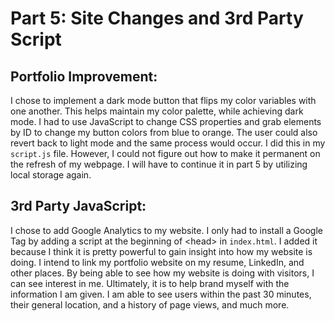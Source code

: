 # Part 5: Site Changes and 3rd Party Script

## Portfolio Improvement:
I chose to implement a dark mode button that flips my color variables with one another. This helps maintain
my color palette, while achieving dark mode. I had to use JavaScript to change CSS properties and grab elements by ID to change my button colors from blue to orange. The user could also revert back to light mode and the same process would occur. I did this in my `script.js` file. However, I could not figure out how to make it permanent on the refresh of my webpage. I will have to continue it in part 5 by utilizing local storage again. 

## 3rd Party JavaScript:

I chose to add Google Analytics to my website. I only had to install a Google Tag by adding a script at the beginning of \<head\> in `index.html`. I added it because I think it is pretty powerful to gain insight into how my website is doing. I intend to link my portfolio website on my resume, LinkedIn, and other places. By being able to see how my website is doing with visitors, I can see interest in me. Ultimately, it is to help brand myself with the information I am given. I am able to see users within the past 30 minutes, their general location, and a history of page views, and much more.
